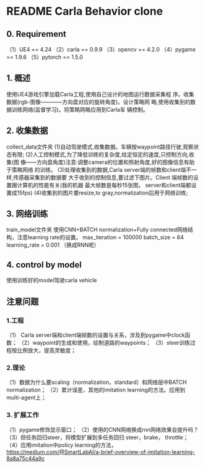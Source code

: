 # README Carla Behavior clone

## 0. Requirement
（1）UE4 == 4.24
（2）carla == 0.9.9
（3）opencv == 4.2.0
（4）pygame == 1.9.6
（5）pytorch == 1.5.0



## 1. 概述
使用UE4游戏引擎加载Carla工程,使用自己设计的地图运行数据采集程
序。收集数据(rgb-图像————方向盘对应的旋转角度)。设计策略网
略,使用收集到的数据训练网络(监督学习)。将策略网略应用到Carla车
辆控制。

## 2. 收集数据 
collect_data文件夹
(1)自动驾驶模式,收集数据。车辆按waypoint路径行驶,观察状态有限;
(2)人工控制模式,为了降低训练的复杂度,给定恒定的速度,只控制方向,收集(图
像——方向盘角度)注意:调整camera的位置和照射角度,好的图像信息有助于策略网络
的训练。
(3)处理收集到的数据,Carla server端的帧数和client端不一样,传感器采集到的数据要
大于收到的控制信息,要过滤下图片。Client 端帧数的设置跟计算机的性能有关(我的机器
最大帧数是每秒15张图， server和client端都设置成15fps)
(4)收集到的图片要resize,to gray,normalization后用于网络训练;

## 3. 网络训练
train_model文件夹
使用CNN+BATCH normalization+Fully connected网络结构，注意learning rate的设置。
max_iteration = 100000
batch_size = 64
learning_rate = 0.001
（换成RNN呢）


## 4. control by model
使用训练好的model驾驶carla vehicle


## 注意问题
### 1.工程
（1） Carla server端和client端帧数的设置与关系，涉及到pygame中clock函数；
（2）waypoint的生成和使用，绘制道路的waypoints；
（3）steer训练过程按比例放大，提高灵敏度；

### 2.理论
（1）数据为什么要scaling（normalization，standard）和网络层中BATCH normalization；
（2）累计误差，其他的imitation learning的方法。应用到multi-agent上；

### 3. 扩展工作
（1）pygame修饰显示窗口；
（2）使用的CNN网络换成rnn网络效果会提升吗？
（3）但任务回归steer，将模型扩展到多任务回归 steer，brake， throttle；
（4）应用imitation中policy learning的方法，
https://medium.com/@SmartLabAI/a-brief-overview-of-imitation-learning-8a8a75c44a9c

